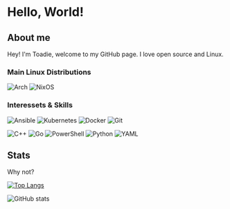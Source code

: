 # Hello, World!
## About me
Hey! I'm Toadie, welcome to my GitHub page. I love open source and Linux. 
### Main Linux Distributions
![Arch](https://img.shields.io/badge/Arch%20Linux-1793D1?logo=arch-linux&logoColor=fff&style=for-the-badge) ![NixOS](https://img.shields.io/badge/NIXOS-5277C3.svg?style=for-the-badge&logo=NixOS&logoColor=white)
### Interessets & Skills
![Ansible](https://img.shields.io/badge/ansible-%231A1918.svg?style=for-the-badge&logo=ansible&logoColor=white) ![Kubernetes](https://img.shields.io/badge/kubernetes-%23326ce5.svg?style=for-the-badge&logo=kubernetes&logoColor=white) ![Docker](https://img.shields.io/badge/docker-%230db7ed.svg?style=for-the-badge&logo=docker&logoColor=white) ![Git](https://img.shields.io/badge/git-%23F05033.svg?style=for-the-badge&logo=git&logoColor=white)

![C++](https://img.shields.io/badge/c++-%2300599C.svg?style=for-the-badge&logo=c%2B%2B&logoColor=white) ![Go](https://img.shields.io/badge/go-%2300ADD8.svg?style=for-the-badge&logo=go&logoColor=white) ![PowerShell](https://img.shields.io/badge/PowerShell-%235391FE.svg?style=for-the-badge&logo=powershell&logoColor=white) ![Python](https://img.shields.io/badge/python-3670A0?style=for-the-badge&logo=python&logoColor=ffdd54) ![YAML](https://img.shields.io/badge/yaml-%23ffffff.svg?style=for-the-badge&logo=yaml&logoColor=151515)


## Stats
Why not?

[![Top Langs](https://github-readme-stats.vercel.app/api/top-langs/?username=mrtoadie)](https://github.com/anuraghazra/github-readme-stats)

![GitHub stats](https://github-readme-stats.vercel.app/api?username=mrtoadie&show_icons=true)  
